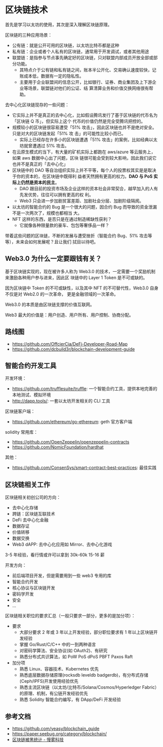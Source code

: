 # 区块链技术

首先是学习以太坊的使用，其次是深入理解区块链原理。

区块链的三种应用场景：

- 公有链：就是公开可用的区块链，以太坊比特币都是这种
- 私有链：企业或者个人私有的区块链，通常用于开发调试，或者其他用途
- 联盟链：是指参与节点事先确定好的区块链，只对联盟内部成员开放全部或部分功能。
  - 其特点介于公有链和私有链之间，账本半公开化、交易确认速度较快，记账成本低，数据有一定的隐私性。
  - 主要用于企业联盟间的信息公开，比如银行、证券、商业集团及上下游企业等场景，联盟链对他们的公证、结
    算清算业务和价值交换网络很有帮助。

去中心化区块链现存的一些问题：

- 它实际上并不是真正的去中心化，比如假设腾讯发行了基于区块链的代币名为「区块链 Q 币」，但实际上这个
  代币的价值仍然是完全受腾讯把控的。
- 规模较小的区块链很容易遭受「51% 攻击」，因此区块链也并不是绝对安全。只是对大的区块链发起「51% 攻
  击」的可能性比较小而已。
  - 实际上已经存在许多小的区块链遭遇「51% 攻击」的案例，比如经典以太坊就曾遭遇过 51% 攻击。
- 在云原生模式的当下，有大量的矿机实际上都跑在 aws/azure 等云服务上，如果 aws 数据中心出了问题，区块
  链很可能会受到较大影响，因此我们说它也并不是真正的「去中心化」
- 区块链中的 DAO 等自治组织实际上并不平等，每个人的投票权其实是是取决于你的资本的，在区块链中既得利
  益者天然拥有更高的权力。**DAO 与 PoS 实际上仍然是资本的民主**。
  - DAO 跟目前的投资市场及企业这样的资本社会非常契合，越早加入的人有先发优势，往往可以拥有更高的权
    利。
  - Web3 只会进一步加剧贫富差距、加剧社会分层、加剧阶级隔阂。
- 以太坊的智能合约的 Bug 是一个很大的问题，因合约 Bug 而导致的资金泄漏不是一次两次了，规模也都相当
  大。
- NFT 这样的东西，是否只是在通过制造稀缺性获利？
  - 它就像各种限量款的豪车、包包等奢侈品一样？

带着这些问题的区块链，不断的发展与遭受挫折（智能合约 Bug、51% 攻击等等），未来会如何发展呢？且让我们
拭目以待吧。

## Web3.0 为什么一定要跟钱有关？

基于区块链实现的，现在被许多人称为 Web3.0 的技术，一定需要一个奖励机制来激励各种用户参与进来，因此区
块链中的 Layer 1 Token 是不可或缺的。

因为区块链中 Token 的不可或缺性，以及其中 NFT 的不可替代性，Web3.0 自身不仅是对 Web2.0 的一次革命，
更是金融领域的一次革命。

Web3.0 的本质是由区块链支撑的价值互联网。

Web3 最大的价值是：用户创造、用户所有、用户控制、协商分配。

## 路线图

- https://github.com/OffcierCia/DeFi-Developer-Road-Map
- https://github.com/dcbuild3r/blockchain-development-guide

## 智能合约开发工具

开发环境：

- https://github.com/trufflesuite/truffle: 一个智能合约工具，提供本地完善的本地测试、模拟环境
- http://dapp.tools/: 一套以太坊开发相关的 CLI 工具

区块链客户端：

- https://github.com/ethereum/go-ethereum: geth 官方客户端

solidity 常用库：

- https://github.com/OpenZeppelin/openzeppelin-contracts
- https://github.com/NomicFoundation/hardhat

其他：

- https://github.com/ConsenSys/smart-contract-best-practices: 最佳实践

## 区块链相关工作

区块链相关初创公司的方向：

- 去中心化存储
- 跨链：区块链互联技术
- DeFi 去中心化金融
- 数据存证
- 价值转移
- 数据交换
- Web3 dAPP: 去中心化应用如 Mirror、去中心化游戏

3-5 年经验，看行情或许可以拿到 30k-60k 15-16 薪

开发方向：

- 前后端项目开发，但是需要用到一些 web3 专用的库
- 智能合约开发
- 核心协议与区块链开发
- 密码学开发
- 安全
- ...

区块链相关职位的要求汇总（一般只要求一部分，更多的是加分项）：

- 要求
  - 大部分要求 2 年或 3 年以上开发经验，部分职位要求有 1 年以上区块链开发经验
  - 掌握 Go/Rust/C/C++ 中的一到两种语言
  - 对密码学算法、安全协议(如 OAuth2)、有研究
  - 熟悉分布式共识算法，如 PoW PoS dPoS PBFT Paxos Raft
- 加分项
  - 熟悉 Linux、容器技术、Kubernetes 优先
  - 熟悉底层数据存储原理(rocksdb leveldb badgerdb)，有分布式存储(Ceph/IPFS)开发使用经验优先
  - 熟悉主流区块链（以太坊/比特币/Solana/Cosmos/Hyperledger Fabric）的原理、机制，有公链开发经验优先
  - 熟悉 Solidity 智能合约编写，有 DApp/DeFi 开发经验

## 参考文档

- https://github.com/yeasy/blockchain_guide
- https://paper.seebug.org/category/blockchain/
- [区块链被黑统计 - 慢雾科技](https://hacked.slowmist.io/statistics/?c=all&d=all)
